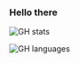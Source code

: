 ### Hello there

![GH stats](https://github-readme-stats.vercel.app/api?username=dawidd6&show_icons=true&include_all_commits=true)

![GH languages](https://github-readme-stats.vercel.app/api/top-langs?username=dawidd6&langs_count=10&layout=compact)
